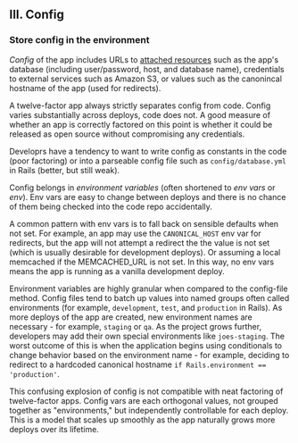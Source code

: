 ## III. Config
### Store config in the environment

*Config* of the app includes URLs to [attached resources](#) such as the app's database (including user/password, host, and database name), credentials to external services such as Amazon S3, or values such as the canonincal hostname of the app (used for redirects).

A twelve-factor app always strictly separates config from code.  Config varies substantially across deploys, code does not.  A good measure of whether an app is correctly factored on this point is whether it could be released as open source without compromising any credentials.

Developrs have a tendency to want to write config as constants in the code (poor factoring) or into a parseable config file such as `config/database.yml` in Rails (better, but still weak).

Config belongs in *environment variables* (often shortened to *env vars* or *env*).  Env vars are easy to change between deploys and there is no chance of them being checked into the code repo accidentally.

A common pattern with env vars is to fall back on sensible defaults when not set.  For example, an app may use the `CANONICAL_HOST` env var for redirects, but the app will not attempt a redirect the the value is not set (which is usually desirable for development deploys).  Or assuming a local memcached if the MEMCACHED_URL is not set.  In this way, no env vars means the app is running as a vanilla development deploy.

Environment variables are highly granular when compared to the config-file method.  Config files tend to batch up values into named groups often called environments (for example, `development`, `test`, and `production` in Rails).  As more deploys of the app are created, new environment names are necessary - for example, `staging` or `qa`.  As the project grows further, developers may add their own special environments like `joes-staging`.  The worst outcome of this is when the application begins using conditionals to change behavior based on the environment name - for example, deciding to redirect to a hardcoded canonical hostname `if Rails.environment == 'production'`.

This confusing explosion of config is not compatible with neat factoring of twelve-factor apps.  Config vars are each orthogonal values, not grouped together as "environments," but independently controllable for each deploy.  This is a model that scales up smoothly as the app naturally grows more deploys over its lifetime.
